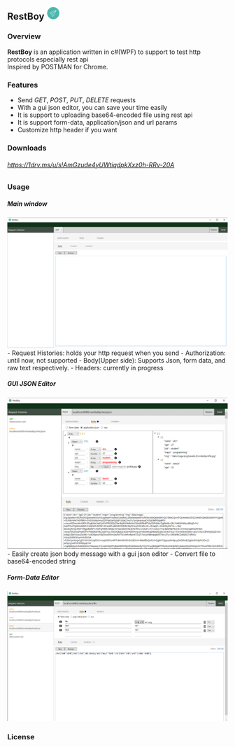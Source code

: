 ## RestBoy <img src="./images/restboyicon.png" height="30" width="30"/>
### Overview
**RestBoy** is an application written in c#(WPF) to support to test http protocols especially rest api <br/>
Inspired by POSTMAN for Chrome.

### Features
- Send _GET_, _POST_, _PUT_, _DELETE_ requests 
- With a gui json editor, you can save your time easily
- It is support to uploading base64-encoded file using rest api
- It is support form-data, application/json and url params
- Customize http header if you want

### Downloads
###### https://1drv.ms/u/s!AmGzude4yUWtiqdpkXxz0h-RRv-20A

### Usage

##### Main window
<img src="./images/main.png"/>
- Request Histories: holds your http request when you send
- Authorization: until now, not supported
- Body(Upper side): Supports Json, form data, and raw text respectively.
- Headers: currently in progress

##### GUI JSON Editor
<img src="./images/jsonEdit3.png"/>
- Easily create json body message with a gui json editor
- Convert file to base64-encoded string

##### Form-Data Editor
<img src="./images/formEdit.png"/>

### License
